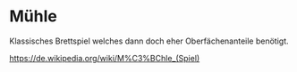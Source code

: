 # Mühle

Klassisches Brettspiel welches dann doch eher Oberfächenanteile benötigt.

https://de.wikipedia.org/wiki/M%C3%BChle_(Spiel)
